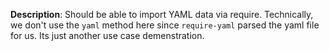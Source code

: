 __Description__: Should be able to import YAML data via require. Technically, we don't use the `yaml` method here since `require-yaml` parsed the yaml file for us. Its just another use case demenstration.